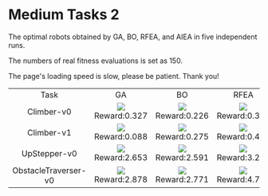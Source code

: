 
# Medium Tasks 2

The optimal robots obtained by GA, BO, RFEA, and AIEA in five independent runs.

The numbers of real fitness evaluations is set as 150.

The page's loading speed is slow, please be patient. Thank you!

<table>
<tr>
<td><center>Task</center></td>
<td><center>GA</center></td>
<td><center>BO</center></td>
<td><center>RFEA</center></td>
<td><center>AIEA</center></td>
</tr>
<tr>
<td><center>Climber-v0</center></td>
<td><center><img src="https://github.com/shuleiLiu/AIEA-GIF/blob/main/gif/ga_Climber-v0_0.327.gif" />Reward:0.327</center></td>
<td><center><img src="https://github.com/shuleiLiu/AIEA-GIF/blob/main/gif/bo_Climber-v0_0.226.gif" />Reward:0.226</center></td>
<td><center><img src="https://github.com/shuleiLiu/AIEA-GIF/blob/main/gif/rfea_Climber-v0_0.323.gif" />Reward:0.323</center></td>
<td><center><img src="https://github.com/shuleiLiu/AIEA-GIF/blob/main/gif/aiea_Climber-v0_0.402.gif" />Reward:0.402</center></td>
</tr>
<tr>
<td><center>Climber-v1</center></td>
<td><center><img src="https://github.com/shuleiLiu/AIEA-GIF/blob/main/gif/ga_Climber-v1_0.088.gif" />Reward:0.088</center></td>
<td><center><img src="https://github.com/shuleiLiu/AIEA-GIF/blob/main/gif/bo_Climber-v1_0.275.gif" />Reward:0.275</center></td>
<td><center><img src="https://github.com/shuleiLiu/AIEA-GIF/blob/main/gif/rfea_Climber-v1_0.467.gif" />Reward:0.467</center></td>
<td><center><img src="https://github.com/shuleiLiu/AIEA-GIF/blob/main/gif/aiea_Climber-v1_0.503.gif" />Reward:0.503</center></td>
</tr>
<tr>
<td><center>UpStepper-v0</center></td>
<td><center><img src="https://github.com/shuleiLiu/AIEA-GIF/blob/main/gif/ga_UpStepper-v0_2.653.gif" />Reward:2.653</center></td>
<td><center><img src="https://github.com/shuleiLiu/AIEA-GIF/blob/main/gif/bo_UpStepper-v0_2.591.gif" />Reward:2.591</center></td>
<td><center><img src="https://github.com/shuleiLiu/AIEA-GIF/blob/main/gif/rfea_UpStepper-v0_3.281.gif" />Reward:3.281</center></td>
<td><center><img src="https://github.com/shuleiLiu/AIEA-GIF/blob/main/gif/aiea_UpStepper-v0_4.527.gif" />Reward:4.527</center></td>
</tr>
<tr>
<td><center>ObstacleTraverser-v0</center></td>
<td><center><img src="https://github.com/shuleiLiu/AIEA-GIF/blob/main/gif/ga_ObstacleTraverser-v0_2.878.gif" />Reward:2.878</center></td>
<td><center><img src="https://github.com/shuleiLiu/AIEA-GIF/blob/main/gif/bo_ObstacleTraverser-v0_2.771.gif" />Reward:2.771</center></td>
<td><center><img src="https://github.com/shuleiLiu/AIEA-GIF/blob/main/gif/rfea_ObstacleTraverser-v0_4.702.gif" />Reward:4.702</center></td>
<td><center><img src="https://github.com/shuleiLiu/AIEA-GIF/blob/main/gif/aiea_ObstacleTraverser-v0_4.874.gif" />Reward:4.874</center></td>
</tr>
</table>

